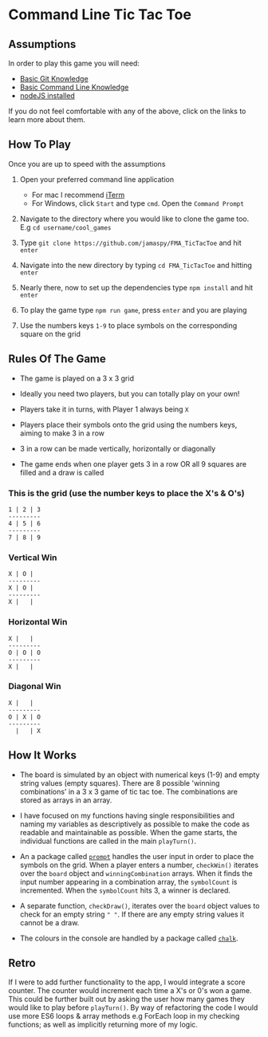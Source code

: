 # Command Line Tic Tac Toe

## Assumptions

In order to play this game you will need:
* [Basic Git Knowledge](https://guides.github.com/activities/hello-world/)
* [Basic Command Line Knowledge](https://www.learnenough.com/command-line-tutorial/basics)
* [nodeJS installed](https://nodejs.org/en/download/)

If you do not feel comfortable with any of the above, click on the links to learn more about them.

## How To Play

Once you are up to speed with the assumptions
1) Open your preferred command line application 
    * For mac I recommend [iTerm](https://www.iterm2.com/downloads.html)
    * For Windows, click `Start` and type `cmd`. Open the `Command Prompt`
    
2) Navigate to the directory where you would like to clone the game too. E.g `cd username/cool_games`

3) Type `git clone https://github.com/jamaspy/FMA_TicTacToe` and hit `enter`

4) Navigate into the new directory by typing `cd FMA_TicTacToe` and hitting `enter`

5) Nearly there, now to set up the dependencies type `npm install` and hit `enter`

6) To play the game type `npm run game`, press `enter` and you are playing

7) Use the numbers keys `1-9` to place symbols on the corresponding square on the grid

## Rules Of The Game

* The game is played on a 3 x 3 grid

* Ideally you need two players, but you can totally play on your own!

* Players take it in turns, with Player 1 always being `X`

* Players place their symbols onto the grid using the numbers keys, aiming to make 3 in a row

* 3 in a row can be made vertically, horizontally or diagonally

* The game ends when one player gets 3 in a row OR all 9 squares are filled and a draw is called

### This is the grid (use the number keys to place the X's & O's)
```
1 | 2 | 3
---------
4 | 5 | 6
---------
7 | 8 | 9
```
### Vertical Win
```
X | O |  
---------
X | O |  
---------
X |   |  
```
### Horizontal Win
```
X |   |  
---------
O | O | O  
---------
X |   |  
```
### Diagonal Win
```
X |   |  
---------
O | X | O  
---------
  |   | X 
```

## How It Works

* The board is simulated by an object with numerical keys (1-9) and empty string values (empty squares). There are 8 possible 'winning combinations' in a 3 x 3 game of tic tac toe. The combinations are stored as arrays in an array.

* I have focused on my functions having single responsibilities and naming my variables as descriptively as possible to make the code as readable and maintainable as possible. When the game starts, the individual functions are called in the main `playTurn()`.

* An a package called [`prompt`](https://www.npmjs.com/package/prompt) handles the user input in order to place the symbols on the grid. When a player enters a number, `checkWin()` iterates over the `board` object and `winningCombination` arrays. When it finds the input number appearing in a combination array, the `symbolCount` is incremented. When the `symbolCount` hits 3, a winner is declared.

* A separate function, `checkDraw()`, iterates over the `board` object values to check for an empty string `" "`. If there are any empty string values it cannot be a draw.

* The colours in the console are handled by a package called [`chalk`](https://www.npmjs.com/package/chalk).

## Retro

If I were to add further functionality to the app, I would integrate a score counter. The counter would increment each time a X's or 0's won a game. This could be further built out by asking the user how many games they would like to play before `playTurn()`. By way of refactoring the code I would use more ES6 loops & array methods e.g ForEach loop in my checking functions; as well as implicitly returning more of my logic.
